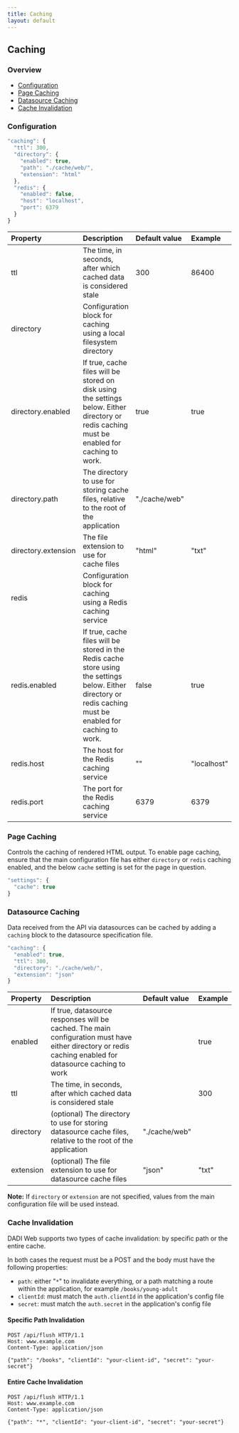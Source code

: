 ```yaml
---
title: Caching
layout: default
---
```


## Caching

### Overview

* [Configuration](#configuration)
* [Page Caching](#page-caching)
* [Datasource Caching](#datasource-caching)
* [Cache Invalidation](#cache-invalidation)

### Configuration

```js
"caching": {
  "ttl": 300,
  "directory": {
    "enabled": true,
    "path": "./cache/web/",
    "extension": "html"
  },
  "redis": {
    "enabled": false,
    "host": "localhost",
    "port": 6379
  }
}
```

Property       | Description                 | Default value  |  Example
:---------------|:----------------------------|:---------------|:--------------
ttl           | The time, in seconds, after which cached data is considered stale   |        300       |  86400
directory           | Configuration block for caching using a local filesystem directory   |               |
directory.enabled           | If true, cache files will be stored on disk using the settings below. Either directory or redis caching must be enabled for caching to work.   | true              | true
directory.path           | The directory to use for storing cache files, relative to the root of the application   |    "./cache/web"           |  
directory.extension           | The file extension to use for cache files   |    "html"           |  "txt"
redis           | Configuration block for caching using a Redis caching service   |               |
redis.enabled           | If true, cache files will be stored in the Redis cache store using the settings below. Either directory or redis caching must be enabled for caching to work.   | false              | true
redis.host           | The host for the Redis caching service   |    ""           |  "localhost"
redis.port           | The port for the Redis caching service   |    6379           |  6379

### Page Caching

Controls the caching of rendered HTML output. To enable page caching, ensure that the main configuration file has either `directory` or `redis` caching enabled, and the below `cache` setting is set for the page in question.

```js
"settings": {
  "cache": true
}
```

### Datasource Caching

Data received from the API via datasources can be cached by adding a `caching` block to the datasource specification file.

```js
"caching": {
  "enabled": true,
  "ttl": 300,
  "directory": "./cache/web/",
  "extension": "json"
}
```

Property       | Description                 | Default value  |  Example
:---------------|:----------------------------|:---------------|:--------------
enabled           | If true, datasource responses will be cached. The main configuration must have either directory or redis caching enabled for datasource caching to work   |    | true
ttl           | The time, in seconds, after which cached data is considered stale   |               |  300      
directory           | (optional) The directory to use for storing datasource cache files, relative to the root of the application   | "./cache/web"  |  
extension           | (optional) The file extension to use for datasource cache files   |    "json"           |  "txt"

**Note:** If `directory` or `extension` are not specified, values from the main configuration file will be used instead.


### Cache Invalidation

DADI Web supports two types of cache invalidation: by specific path or the entire cache.

In both cases the request must be a POST and the body must have the following properties:

* `path`: either "`*`" to invalidate everything, or a path matching a route within the application, for example `/books/young-adult`
* `clientId`: must match the `auth.clientId` in the application's config file
* `secret`: must match the `auth.secret` in the application's config file

#### Specific Path Invalidation

```
POST /api/flush HTTP/1.1
Host: www.example.com
Content-Type: application/json

{"path": "/books", "clientId": "your-client-id", "secret": "your-secret"}
```

#### Entire Cache Invalidation

```
POST /api/flush HTTP/1.1
Host: www.example.com
Content-Type: application/json

{"path": "*", "clientId": "your-client-id", "secret": "your-secret"}
```
